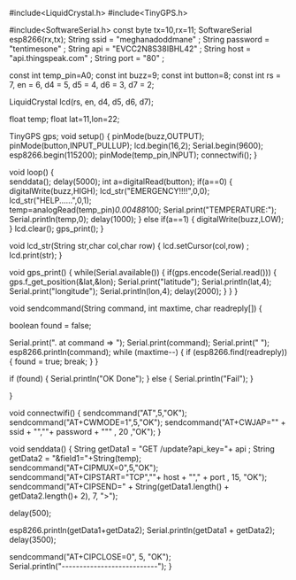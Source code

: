 #include<LiquidCrystal.h>
#include<TinyGPS.h>

#include<SoftwareSerial.h>
const byte tx=10,rx=11;
SoftwareSerial esp8266(rx,tx);
String ssid = "meghanadoddmane" ;
String password = "tentimesone" ;
String api = "EVCC2N8S38IBHL42" ; 
String host = "api.thingspeak.com" ;
String port = "80" ;

const int temp_pin=A0;
const int buzz=9;
const int button=8;
const int rs = 7, en = 6, d4 = 5, d5 = 4, d6 = 3, d7 = 2;

LiquidCrystal lcd(rs, en, d4, d5, d6, d7);

float temp;
float lat=11,lon=22;

TinyGPS gps;
void setup()
{
  pinMode(buzz,OUTPUT);
  pinMode(button,INPUT_PULLUP);
  lcd.begin(16,2);
  Serial.begin(9600);
  esp8266.begin(115200);
  pinMode(temp_pin,INPUT);
  connectwifi();
}


  void loop()
  {   
   senddata();
   delay(5000);
   int a=digitalRead(button);
   if(a==0)
   {
   digitalWrite(buzz,HIGH);
   lcd_str("EMERGENCY!!!!",0,0);
   lcd_str("HELP......",0,1);  
   temp=analogRead(temp_pin)*0.00488*100;
   Serial.print("TEMPERATURE:");
   Serial.println(temp,0);
   delay(1000);
   }
   else if(a==1)
   {
      digitalWrite(buzz,LOW);
   }
   lcd.clear();
    gps_print();
  }

 
void lcd_str(String str,char col,char row)
{
 lcd.setCursor(col,row) ;
 lcd.print(str);
}


void gps_print()
{
  while(Serial.available())
  {
    if(gps.encode(Serial.read()))
    {
     gps.f_get_position(&lat,&lon);
     Serial.print("latitude");
     Serial.println(lat,4);
     Serial.print("longitude");
     Serial.println(lon,4);
     delay(2000);
    }
  }
}




void sendcommand(String command, int maxtime, char readreply[]) 
{

boolean found = false;
  
  Serial.print(". at command => ");
  Serial.print(command);
  Serial.print(" ");
  esp8266.println(command);
         while (maxtime--)
         {
            if (esp8266.find(readreply)) 
             {
                 found = true; break;
             }
        }

  if (found)
  {
    Serial.println("OK Done");
  }
 else
  {
    Serial.println("Fail");
  }

}

void connectwifi()
{
sendcommand("AT",5,"OK");
sendcommand("AT+CWMODE=1",5,"OK");
sendcommand("AT+CWJAP=\"" + ssid + "\",\""+ password + "\"" , 20 ,"OK");
}

void senddata()
{
  String getData1 = "GET /update?api_key="+ api ;
  String getData2 = "&field1="+String(temp);
  sendcommand("AT+CIPMUX=0",5,"OK");
     sendcommand("AT+CIPSTART=\"TCP\",\""+ host + "\"," + port , 15, "OK");
 sendcommand("AT+CIPSEND=" + String(getData1.length() + getData2.length()+ 2), 7, ">");

  delay(500);

  esp8266.println(getData1+getData2);
  Serial.println(getData1 + getData2);
  delay(3500);

  sendcommand("AT+CIPCLOSE=0", 5, "OK");  
  Serial.println("---------------------------");
}
